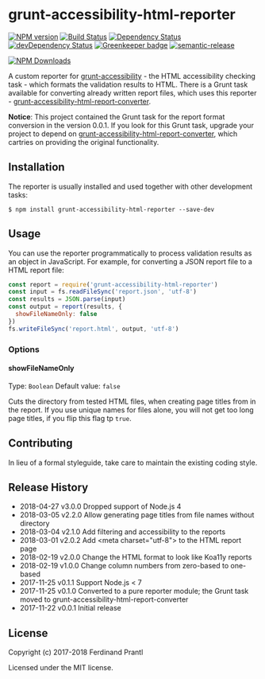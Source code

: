 # grunt-accessibility-html-reporter

[![NPM version](https://badge.fury.io/js/grunt-accessibility-html-reporter.png)](http://badge.fury.io/js/grunt-accessibility-html-reporter) [![Build Status](https://travis-ci.org/prantlf/grunt-accessibility-html-reporter.svg?branch=master)](https://travis-ci.org/prantlf/grunt-accessibility-html-reporter) [![Dependency Status](https://david-dm.org/prantlf/grunt-accessibility-html-reporter.svg)](https://david-dm.org/prantlf/grunt-accessibility-html-reporter) [![devDependency Status](https://david-dm.org/prantlf/grunt-accessibility-html-reporter/dev-status.svg)](https://david-dm.org/prantlf/grunt-accessibility-html-reporter#info=devDependencies) [![Greenkeeper badge](https://badges.greenkeeper.io/prantlf/grunt-accessibility-html-reporter.svg)](https://greenkeeper.io/) [![semantic-release](https://img.shields.io/badge/%20%20%F0%9F%93%A6%F0%9F%9A%80-semantic--release-e10079.svg)](https://github.com/semantic-release/semantic-release)

[![NPM Downloads](https://nodei.co/npm/grunt-accessibility-html-reporter.png?downloads=true&stars=true)](https://www.npmjs.com/package/grunt-accessibility-html-reporter)

A custom reporter for [grunt-accessibility] - the HTML accessibility checking task - which formats the validation results to HTML. There is a Grunt task available for converting already written report files, which uses this reporter - [grunt-accessibility-html-report-converter].

**Notice**: This project contained the Grunt task for the report format conversion in the version 0.0.1. If you look for this Grunt task, upgrade your project to depend on [grunt-accessibility-html-report-converter], which cartries on providing the original functionality.

## Installation

The reporter is usually installed and used together with other development tasks:

```shell
$ npm install grunt-accessibility-html-reporter --save-dev
```

## Usage

You can use the reporter programmatically to process validation results as an object in JavaScript. For example, for converting a JSON report file to a HTML report file:

```js
const report = require('grunt-accessibility-html-reporter')
const input = fs.readFileSync('report.json', 'utf-8')
const results = JSON.parse(input)
const output = report(results, {
  showFileNameOnly: false
})
fs.writeFileSync('report.html', output, 'utf-8')
```

### Options

#### showFileNameOnly
Type: `Boolean`
Default value: `false`

Cuts the directory from tested HTML files, when creating page titles from in the report. If you use unique names for files alone, you will not get too long page titles, if you flip this flag tp `true`.

## Contributing

In lieu of a formal styleguide, take care to maintain the existing coding
style.

## Release History

 * 2018-04-27   v3.0.0   Dropped support of Node.js 4
 * 2018-03-05   v2.2.0   Allow generating page titles from file names without directory
 * 2018-03-04   v2.1.0   Add filtering and accessibility to the reports
 * 2018-03-01   v2.0.2   Add \<meta charset="utf-8"\> to the HTML report page
 * 2018-02-19   v2.0.0   Change the HTML format to look like Koa11y reports
 * 2018-02-19   v1.0.0   Change column numbers from zero-based to one-based
 * 2017-11-25   v0.1.1   Support Node.js < 7
 * 2017-11-25   v0.1.0   Converted to a pure reporter module; the Grunt task
                         moved to grunt-accessibility-html-report-converter
 * 2017-11-22   v0.0.1   Initial release

## License

Copyright (c) 2017-2018 Ferdinand Prantl

Licensed under the MIT license.

[node]: https://nodejs.org
[npm]: https://npmjs.org
[package.json]: https://docs.npmjs.com/files/package.json
[Grunt]: https://gruntjs.com
[Gruntfile]: https://gruntjs.com/sample-gruntfile
[Getting Gtarted]: https://github.com/gruntjs/grunt/wiki/Getting-started
[grunt-accessibility]: https://github.com/yargalot/grunt-accessibility
[grunt-accessibility-html-report-converter]: https://github.com/prantlf/grunt-accessibility-html-report-converter
